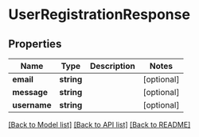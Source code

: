 # UserRegistrationResponse

## Properties
Name | Type | Description | Notes
------------ | ------------- | ------------- | -------------
**email** | **string** |  | [optional] 
**message** | **string** |  | [optional] 
**username** | **string** |  | [optional] 

[[Back to Model list]](../README.md#documentation-for-models) [[Back to API list]](../README.md#documentation-for-api-endpoints) [[Back to README]](../README.md)


